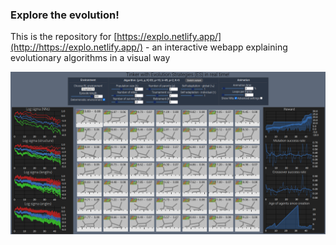 ### Explore the evolution!

This is the repository for [https://explo.netlify.app/](http://https://explo.netlify.app/) - an interactive webapp explaining evolutionary algorithms in a visual way

![https://explo.netlify.app/ screenshot](evolutionplayground.png)
